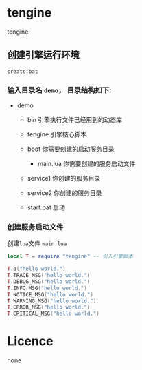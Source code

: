 ﻿# tengine

tengine

## 创建引擎运行环境

```
create.bat
```

### 输入目录名 `demo`， 目录结构如下:

* demo
  * bin         引擎执行文件已经用到的动态库
  * tengine     引擎核心脚本

  * boot        你需要创建的启动服务目录
    * main.lua  你需要创建的服务启动文件

  * service1    你创建的服务目录
  * service2    你创建的服务目录
  
  * start.bat   启动

### 创建服务启动文件

创建`lua`文件 `main.lua`

```lua
local T = require "tengine" -- 引入引擎脚本

T.p("hello world.")
T.TRACE_MSG("hello world.")
T.DEBUG_MSG("hello world.")
T.INFO_MSG("hello world.")
T.NOTICE_MSG("hello world.")
T.WARNING_MSG("hello world.")
T.ERROR_MSG("hello world.")
T.CRITICAL_MSG("hello world.")

```

# Licence

none

